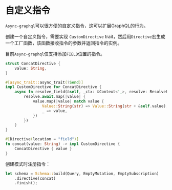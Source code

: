# 自定义指令

`Async-graphql`可以很方便的自定义指令，这可以扩展GraphQL的行为。

创建一个自定义指令，需要实现 `CustomDirective` trait，然后用`Directive`宏生成一个工厂函数，该函数接收指令的参数并返回指令的实例。

目前`Async-graphql`仅支持添加`FIELD`位置的指令。

```rust
struct ConcatDirective {
    value: String,
}

#[async_trait::async_trait(?Send)]
impl CustomDirective for ConcatDirective {
    async fn resolve_field(&self, _ctx: &Context<'_>, resolve: ResolveFut<'_>) -> ServerResult<Option<Value>> {
        resolve.await.map(|value| {
            value.map(|value| match value {
                Value::String(str) => Value::String(str + &self.value),
                _ => value,
            })
        })
    }
}

#[Directive(location = "field")]
fn concat(value: String) -> impl CustomDirective {
    ConcatDirective { value }
}
```

创建模式时注册指令：

```rust
let schema = Schema::build(Query, EmptyMutation, EmptySubscription)
    .directive(concat)
    .finish();
```
